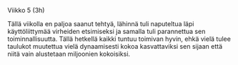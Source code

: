 Viikko 5 (3h)

Tällä viikolla en paljoa saanut tehtyä, lähinnä tuli naputeltua läpi käyttöliittymää virheiden etsimiseksi ja samalla tuli parannettua sen toiminnallisuutta. Tällä hetkellä kaikki tuntuu toimivan hyvin, ehkä vielä tulee taulukot muutettua vielä dynaamisesti kokoa kasvattaviksi sen sijaan että niitä vain alustetaan miljoonien kokoisiksi.
